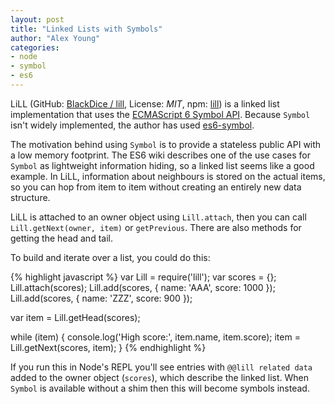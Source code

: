 ```yaml
---
layout: post
title: "Linked Lists with Symbols"
author: "Alex Young"
categories:
- node
- symbol
- es6
---
```


LiLL (GitHub: [BlackDice / lill](https://github.com/BlackDice/lill), License: _MIT_, npm: [lill](https://www.npmjs.org/package/lill)) is a linked list implementation that uses the [ECMAScript 6 Symbol API](http://tc39wiki.calculist.org/es6/symbols/).  Because `Symbol` isn't widely implemented, the author has used [es6-symbol](https://www.npmjs.org/package/es6-symbol).

The motivation behind using `Symbol` is to provide a stateless public API with a low memory footprint.  The ES6 wiki describes one of the use cases for `Symbol` as lightweight information hiding, so a linked list seems like a good example.  In LiLL, information about neighbours is stored on the actual items, so you can hop from item to item without creating an entirely new data structure.

LiLL is attached to an owner object using `Lill.attach`, then you can call `Lill.getNext(owner, item)` or `getPrevious`.  There are also methods for getting the head and tail.

To build and iterate over a list, you could do this:

{% highlight javascript %}
var Lill = require('lill');
var scores = {};
Lill.attach(scores);
Lill.add(scores, { name: 'AAA', score: 1000 });
Lill.add(scores, { name: 'ZZZ', score: 900 });

var item = Lill.getHead(scores);

while (item) {
  console.log('High score:', item.name, item.score);
  item = Lill.getNext(scores, item);
}
{% endhighlight %}

If you run this in Node's REPL you'll see entries with `@@lill related data` added to the owner object (`scores`), which describe the linked list.  When `Symbol` is available without a shim then this will become symbols instead.
